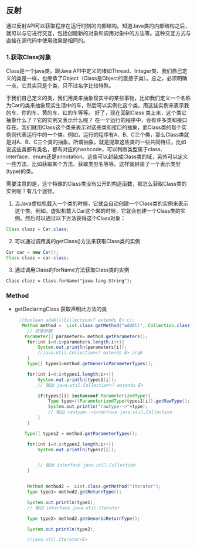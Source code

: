 ## 反射

通过反射API可以获取程序在运行时刻的内部结构。知道Java类的内部结构之后，就可以与它进行交互，包括创建新的对象和调用对象中的方法等。这种交互方式与直接在源代码中使用效果是相同的。

<h3 id="1.获取Class对象">1.获取Class对象</h3>

Class是一个java类，跟Java API中定义的诸如Thread、Integer类、我们自己定义的类是一样，也继承了Object（Class是Object的直接子类）。总之，必须明确一点，它其实只是个类，只不过名字比较特殊。

于我们自己定义的类，我们用类来抽象现实中的某些事物，比如我们定义一个名称为Car的类来抽象现实生活中的车，然后可以实例化这个类，用这些实例来表示我的车、你的车、黄的车、红的车等等。
好了，现在回到Class 类上来，这个类它抽象什么了？它的实例又表示什么呢？
在一个运行的程序中，会有许多类和接口存在。我们就用Class这个类来表示对这些类和接口的抽象，而Class类的每个实例则代表运行中的一个类。例如，运行的程序有A、B、C三个类，那么Class类就是对A、B、C三个类的抽象。所谓抽象，就是提取这些类的一些共同特征，比如说这些类都有类名，都有对应的hashcode，可以判断类型属于class、interface、enum还是annotation。这些可以封装成Class类的域，另外可以定义一些方法，比如获取某个方法、获取类型名等等。这样就封装了一个表示类型(type)的类。

需要注意的是，这个特殊的Class类没有公开的构造函数，那怎么获取Class类的实例呢？有几个途径。

1. 当Java虚拟机载入一个类的时候，它就会自动创建一个Class类的实例来表示这个类。例如，虚拟机载入Car这个来的时候，它就会创建一个Class类的实例。然后可以通过以下方法获得这个Class对象：
```java
Class clazz = Car.class;
```
2. 可以通过调用类的getClass()方法来获取Class类的实例
```java
Car car = new Car();
Class clazz = car.class;
```
3. 通过调用Class的forName方法获取Class类的实例

```java;
Class clazz = Class.forName("java.lang.String");
```


<h3>Method</h3>

* getDeclaringClass 获取声明此方法的类

```java
     //boolean addAll(Collection<? extends E> c);
      Method method =  List.class.getMethod("addAll", Collection.class);
        // 获取参数
       Parameter[] parameters= method.getParameters();
        for(int i=0;i<parameters.length;i++){
            System.out.println(parameters[i]);
            //java.util.Collection<? extends E> arg0
        }
        Type[] types1=method.getGenericParameterTypes();

        for(int i=0;i<types1.length;i++){
            System.out.println(types1[i]);
            // 输出 java.util.Collection<? extends E>

            if(types1[i] instanceof ParameterizedType){
                Type type=((ParameterizedType)types1[i]).getRawType();
                System.out.println("rawtype-->"+type);
                // 输出 rawtype-->interface java.util.Collection
            }
        }

       Type[] types2 = method.getParameterTypes();

        for(int i=0;i<types2.length;i++){
            System.out.println(types2[i]);


            // 输出 interface java.util.Collection
        }


        Method method2 =  List.class.getMethod("iterator");
        Type type1= method2.getReturnType();

        System.out.println(type1);
        // 输出 interface java.util.Iterator

        Type type2= method2.getGenericReturnType();

        System.out.println(type2);

        //java.util.Iterator<E>
```


